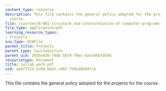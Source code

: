 ```yaml
---
content_type: resource
description: This file contains the general policy adopted for the projects for the
  course.
file: /courses/6-001-structure-and-interpretation-of-computer-programs-spring-2005/aebf75245c04bb42cd65756bd9e597c6_collab_work.pdf
file_type: application/pdf
learning_resource_types:
- Projects
ocw_type: OCWFile
parent_title: Projects
parent_type: CourseSection
parent_uid: 2655e936-78db-5b79-f0ec-b2ec66bfd54b
resourcetype: Document
title: collab_work.pdf
uid: aebf7524-5c04-bb42-cd65-756bd9e597c6
---
```

This file contains the general policy adopted for the projects for the course.


